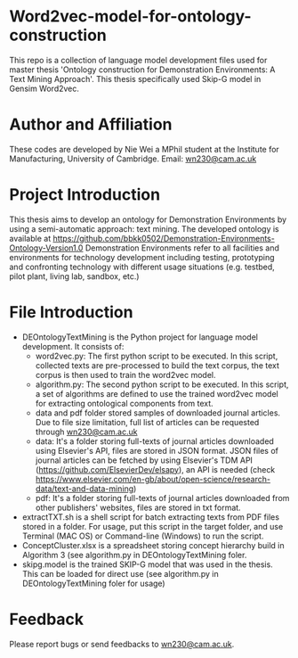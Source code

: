 # Word2vec-model-for-ontology-construction 

This repo is a collection of language model development files used for master thesis 'Ontology construction for Demonstration Environments: A Text Mining Approach'. This thesis specifically used Skip-G model in Gensim Word2vec.

# Author and Affiliation
These codes are developed by Nie Wei a MPhil student at the Institute for Manufacturing, University of Cambridge. Email: wn230@cam.ac.uk

# Project Introduction
This thesis aims to develop an ontology for Demonstration Environments by using a semi-automatic approach: text mining. The developed ontology is available at https://github.com/bbkk0502/Demonstration-Environments-Ontology-Version1.0
Demonstration Environments refer to all facilities and environments for technology development including testing, prototyping and confronting technology with different usage situations (e.g. testbed, pilot plant, living lab, sandbox, etc.)

# File Introduction
 * DEOntologyTextMining is the Python project for language model development. It consists of:
    * word2vec.py: The first python script to be executed. In this script, collected texts are pre-processed to build the text corpus, the text corpus is then used to train the word2vec model. 
    * algorithm.py: The second python script to be executed. In this script, a set of algorithms are defined to use the trained word2vec model for extracting ontological components from text.
    * data and pdf folder stored samples of downloaded journal articles. Due to file size limitation, full list of articles can be requested through wn230@cam.ac.uk
     * data: It's a folder storing full-texts of journal articles downloaded using Elsevier's API, files are stored in JSON format. JSON files of journal articles can be fetched by using Elsevier's TDM API (https://github.com/ElsevierDev/elsapy), an API is needed (check https://www.elsevier.com/en-gb/about/open-science/research-data/text-and-data-mining)
     * pdf: It's a folder storing full-texts of journal articles downloaded from other publishers' websites, files are stored in txt format.
 * extractTXT.sh is a shell script for batch extracting texts from PDF files stored in a folder. For usage, put this script in the target folder, and use Terminal (MAC OS) or Command-line (Windows) to run the script.
 * ConceptCluster.xlsx is a spreadsheet storing concept hierarchy build in Algorithm 3 (see algorithm.py in DEOntologyTextMining foler.
 * skipg.model is the trained SKIP-G model that was used in the thesis. This can be loaded for direct use (see algorithm.py in DEOntologyTextMining foler for usage)

# Feedback
Please report bugs or send feedbacks to wn230@cam.ac.uk. 
